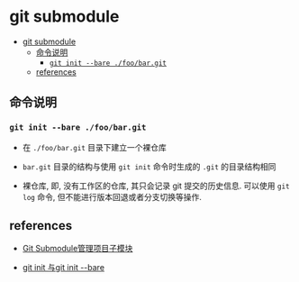 # git submodule

- [git submodule](#git-submodule)
  - [命令说明](#命令说明)
    - [`git init --bare ./foo/bar.git`](#git-init---bare-foobargit)
  - [references](#references)

## 命令说明

### `git init --bare ./foo/bar.git`

- 在 `./foo/bar.git` 目录下建立一个裸仓库

- `bar.git` 目录的结构与使用 `git init` 命令时生成的 `.git` 的目录结构相同

- 裸仓库, 即, 没有工作区的仓库, 其只会记录 git 提交的历史信息. 可以使用 `git log` 命令, 但不能进行版本回退或者分支切换等操作.










## references

- [Git Submodule管理项目子模块](https://www.cnblogs.com/nicksheng/p/6201711.html)

- [git init 与git init --bare](https://blog.csdn.net/sinat_34349564/article/details/52487860)
